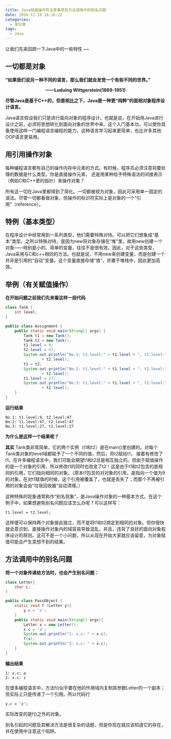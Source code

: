 ```yaml
---
title: Java赋值操作符注意事项及方法调用中的别名问题
date: 2016-11-18 16:16:22
categories:
  - 未分类
tags:
  - Java
---
```


让我们先来回顾一下Java中的一些特性 ~~

## **一切都是对象**

**“如果我们说另一种不同的语言，那么我们就会发觉一个有些不同的世界。”**
**<center>——Luduing Wittgerstein(1889-1951)</center>**

**尽管Java是基于C++的，但是相比之下，Java是一种更“纯粹”的面相对象程序设计语言。**<!--more-->

Java语言假设我们只是进行面向对象的程序设计。也就是说，在开始用Java进行设计之前，必须将思想转化到面向对象的世界中来。这个入门基本功，可以使你具备使用这样一门编程语言编程的能力，这种语言学习起来更简单，也比许多其他OOP语言更易用。


## **用引用操作对象**

每种编程语言都有自己的操作内存中元素的方式。有时候，程序员必须注意将要处理的数据是什么类型。你是直接操作元素， 还是用某种给予特殊语法的间接表示（例如C和C++里的指针）来操作对象？

所有这一切在Java里都得到了简化。一切都被视为对象，因此可采用单一固定的语法。尽管一切都看做对象，但操作的标识符实际上是对象的一个“引用”（reference）。


## **特例（基本类型）**

在程序设计中经常用到一系列类型，他们需要特殊对待。可以把它们想象成“基本”类型。之所以特殊对待，是因为new将对象存储在“堆”里，故用new创建一个对象——特别是小的、简单的变量，往往不是很有效。因此，对于这些类型，Java采用与C和c++相同的方法。也就是说，不用new来创建变量，而是创建一个并非是引用的“自动”变量。这个变量直接存储“值”，并置于堆栈中，因此更加高效。


## **举例（有关赋值操作）**

**在开始问题之前我们先来看这样一段代码**

```java
class Tank {
	int level;
}

public class Assignment {
	public static void main(String[] args) {
		Tank t1 = new Tank();
		Tank t2 = new Tank();
		t1.level = 9;
		t2.level = 47;
		System.out.println("No.1: t1.level:" + t1.level + ", t2.level:"
				+ t2.level);
		t1 = t2;
		System.out.println("No.2: t1.level:" + t1.level + ", t2.level:"
				+ t2.level);
		t1.level = 27;
		System.out.println("No.3: t1.level:" + t1.level + ", t2.level:"
				+ t2.level);
	}
}

```

**运行结果**

```
No.1: t1.level:9, t2.level:47
No.2: t1.level:47, t2.level:47
No.3: t1.level:27, t2.level:27
```

**为什么是这样一个结果呢？**

**其实** Tank类非常简单，它的两个实例（t1和t2）是在main()里创建的。对每个Tank类对象的level域都赋予了一个不同的值，然后，将t2赋给t1， 接着有修改了t1。在许多编程语言中，我们可能会期望t1和t2总是相互独立的。但由于赋值操作的是一个对象的引用，所以修改t1的同时也改变了t2！这是由于t1和t2包含的是相同的引用，它们指向相同的对象。（原本t1包含的对对象的引用，是指向一个值为9的对象。在对t1赋值的时候，这个引用被覆盖了，也就是丢失了；而那个不再被引用的对象会由“垃圾回收器”自动清理。）

这种特殊的现象通常称作“别名现象”，是Java操作对象的一种基本方式。在这个例子中，如果想避免别名问题应该怎么办呢？可以这样写：
```
t1.level = t2.level;
```
这样便可以保持两个对象彼此独立，而不是将t1和t2绑定到相同的对象。但你很快就会意识到，直接操作对象内的域容易导致混乱，并且，违背了良好的面向对象程序设计的原则。这可不是一个小问题，所以从现在开始大家就应该留意，为对象赋值可能会产生意想不到的结果。


## **方法调用中的别名问题**

**将一个对象传递给方法时，也会产生别名问题：**

```java
class Letter{
	char c;
}

public class PassObject {
	static void f (Letter y){
		y.c = 'z';
	}
	public static void main(String[] args){
		Letter x = new Letter();
		x.c = 'a';
		System.out.println("1: x.c: " + x.c);
		f(x);
		System.out.println("2: x.c: " + x.c);
	}
}
```

**输出结果**

```
1: x.c: a
2: x.c: z
```

在很多编程语言中，方法f()似乎要在他的作用域内复制其参数Letter的一个副本；但实际上只是传递了一个引用。所以代码行
```
y.c = 'z';
```

实际改变的是f()之外的对象。

别名引起的问题及其解决方法是很复杂的话题，但是你现在就应该知道它的存在，并在使用中注意这个陷阱。
